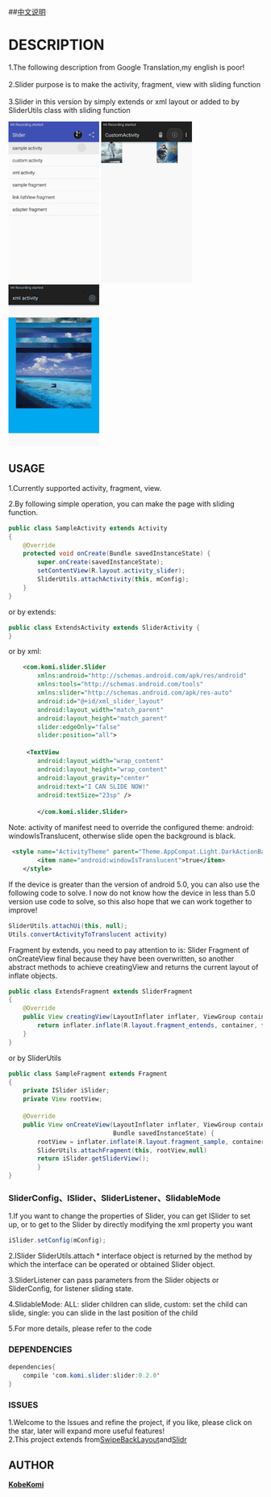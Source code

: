 
##[中文说明](https://github.com/KobeKomi/Slider/blob/master/README_CN.md)

DESCRIPTION
=================================== 
1.The following description from Google Translation,my english is poor!<br />  
2.Slider purpose is to make the activity, fragment, view with sliding function <br />  
3.Slider in this version by simply extends or xml layout or added to by SliderUtils class with sliding function<br/>  

![Slider](images/s1.gif "Gif Example 1") 
![Slider](images/s2.gif "Gif Example 2")  
![Slider](images/s3.gif "Gif Example 3")  


## USAGE

1.Currently supported activity, fragment, view.<br />  

2.By following simple operation, you can make the page with sliding function.

```java
public class SampleActivity extends Activity
{
    @Override
    protected void onCreate(Bundle savedInstanceState) {
        super.onCreate(savedInstanceState);
        setContentView(R.layout.activity_slider);
        SliderUtils.attachActivity(this, mConfig);
    }
}
```

or by extends:

```java
public class ExtendsActivity extends SliderActivity {
}
```
or by xml:
```xml
    <com.komi.slider.Slider
        xmlns:android="http://schemas.android.com/apk/res/android"
        xmlns:tools="http://schemas.android.com/tools"
        xmlns:slider="http://schemas.android.com/apk/res-auto"
        android:id="@+id/xml_slider_layout"
        android:layout_width="match_parent"
        android:layout_height="match_parent"
        slider:edgeOnly="false"
        slider:position="all">
        
     <TextView
        android:layout_width="wrap_content"
        android:layout_height="wrap_content"
        android:layout_gravity="center"
        android:text="I CAN SLIDE NOW!"
        android:textSize="23sp" />
        
        </com.komi.slider.Slider>
```



Note: activity of manifest need to override the configured theme: android: windowIsTranslucent, otherwise slide open the background is black.

```xml
 <style name="ActivityTheme" parent="Theme.AppCompat.Light.DarkActionBar">
        <item name="android:windowIsTranslucent">true</item>
    </style>
```
If the device is greater than the version of android 5.0, you can also use the following code to solve. I now do not know how the device in less than 5.0 version use code to solve, so this also hope that we can work together to improve!

```java
SliderUtils.attachUi(this, null);
Utils.convertActivityToTranslucent activity)
```

Fragment by extends, you need to pay attention to is: Slider Fragment of onCreateView final because they have been overwritten, 
so another abstract methods to achieve creatingView and returns the current layout of inflate objects.

```java
public class ExtendsFragment extends SliderFragment
{
    @Override
    public View creatingView(LayoutInflater inflater, ViewGroup container, Bundle savedInstanceState) {
        return inflater.inflate(R.layout.fragment_entends, container, false);
    }
}
```
or by SliderUtils
```java
public class SampleFragment extends Fragment 
{  
    private ISlider iSlider;
    private View rootView;
    
    @Override
    public View onCreateView(LayoutInflater inflater, ViewGroup container,
                             Bundle savedInstanceState) {
        rootView = inflater.inflate(R.layout.fragment_sample, container, false);
        SliderUtils.attachFragment(this, rootView,null)
        return iSlider.getSliderView();
        }
}
```


### SliderConfig、ISlider、SliderListener、SlidableMode

1.If you want to change the properties of Slider, you can get ISlider to set up, or to get to the Slider by directly modifying the xml property you want<br />  

```java
iSlider.setConfig(mConfig);
```
2.ISlider SliderUtils.attach * interface object is returned by the method by which the interface can be operated or obtained Slider object.<br />  

3.SliderListener can pass parameters from the Slider objects or SliderConfig, for listener sliding state.<br />  

4.SlidableMode: ALL: slider children can slide, custom: set the child can slide, single: you can slide in the last position of the child<br />  

5.For more details, please refer to the code<br />  

### DEPENDENCIES

```java
dependencies{
    compile 'com.komi.slider:slider:0.2.0'
}
```

### ISSUES

1.Welcome to the Issues and refine the project, if you like, please click on the star, later will expand more useful features!<br /> 
2.This project extends from[SwipeBackLayout](https://github.com/ikew0ng/SwipeBackLayout)and[Slidr](https://github.com/r0adkll/Slidr)<br />  

## AUTHOR
 **[KobeKomi](https://github.com/KobeKomi)** 
